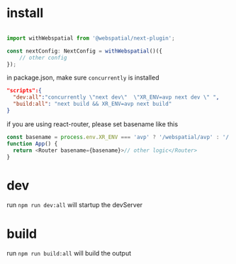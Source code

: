 # install

```js

import withWebspatial from '@webspatial/next-plugin';

const nextConfig: NextConfig = withWebspatial()({
    // other config
});
```

in package.json, make sure `concurrently` is installed

```json
"scripts":{
  "dev:all":"concurrently \"next dev\"  \"XR_ENV=avp next dev \" ",
  "build:all": "next build && XR_ENV=avp next build"
}
```

if you are using react-router, please set basename like this

```js
const basename = process.env.XR_ENV === 'avp' ? '/webspatial/avp' : '/'
function App() {
  return <Router basename={basename}>// other logic</Router>
}
```

# dev

run `npm run dev:all` will startup the devServer

# build

run `npm run build:all` will build the output
